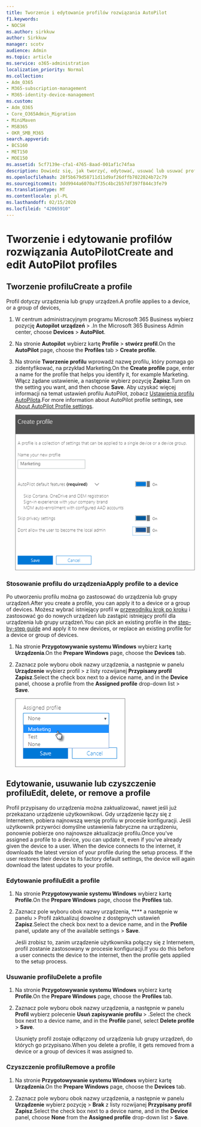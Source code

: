 ```yaml
---
title: Tworzenie i edytowanie profilów rozwiązania AutoPilot
f1.keywords:
- NOCSH
ms.author: sirkkuw
author: Sirkkuw
manager: scotv
audience: Admin
ms.topic: article
ms.service: o365-administration
localization_priority: Normal
ms.collection:
- Adm_O365
- M365-subscription-management
- M365-identity-device-management
ms.custom:
- Adm_O365
- Core_O365Admin_Migration
- MiniMaven
- MSB365
- OKR_SMB_M365
search.appverid:
- BCS160
- MET150
- MOE150
ms.assetid: 5cf7139e-cfa1-4765-8aad-001af1c74faa
description: Dowiedz się, jak tworzyć, edytować, usuwać lub usuwać profile programu AutoPilot.
ms.openlocfilehash: 28f5b679d58711d11d9af26dffb7022024b72c79
ms.sourcegitcommit: 3dd9944a6070a7f35c4bc2b57df397f844c3fe79
ms.translationtype: MT
ms.contentlocale: pl-PL
ms.lasthandoff: 02/15/2020
ms.locfileid: "42065910"
---
```

# <a name="create-and-edit-autopilot-profiles"></a><span data-ttu-id="038bf-103">Tworzenie i edytowanie profilów rozwiązania AutoPilot</span><span class="sxs-lookup"><span data-stu-id="038bf-103">Create and edit AutoPilot profiles</span></span>

## <a name="create-a-profile"></a><span data-ttu-id="038bf-104">Tworzenie profilu</span><span class="sxs-lookup"><span data-stu-id="038bf-104">Create a profile</span></span>

<span data-ttu-id="038bf-105">Profil dotyczy urządzenia lub grupy urządzeń.</span><span class="sxs-lookup"><span data-stu-id="038bf-105">A profile applies to a device, or a group of devices,</span></span>
  
1. <span data-ttu-id="038bf-106">W centrum administracyjnym programu Microsoft 365 Business wybierz pozycję **Autopilot** **urządzeń** \> .</span><span class="sxs-lookup"><span data-stu-id="038bf-106">In the Microsoft 365 Business Admin center, choose **Devices** \> **AutoPilot**.</span></span>
  
2. <span data-ttu-id="038bf-107">Na stronie **Autopilot** wybierz kartę **Profile** \> **stwórz profil**.</span><span class="sxs-lookup"><span data-stu-id="038bf-107">On the **AutoPilot** page, choose the **Profiles** tab \> **Create profile**.</span></span>
    
3. <span data-ttu-id="038bf-108">Na stronie **Tworzenie profilu** wprowadź nazwę profilu, który pomaga go zidentyfikować, na przykład Marketing.</span><span class="sxs-lookup"><span data-stu-id="038bf-108">On the **Create profile** page, enter a name for the profile that helps you identify it, for example Marketing.</span></span> <span data-ttu-id="038bf-109">Włącz żądane ustawienie, a następnie wybierz pozycję **Zapisz**.</span><span class="sxs-lookup"><span data-stu-id="038bf-109">Turn on the setting you want, and then choose **Save**.</span></span> <span data-ttu-id="038bf-110">Aby uzyskać więcej informacji na temat ustawień profilu AutoPilot, zobacz [Ustawienia profilu AutoPilota](autopilot-profile-settings.md).</span><span class="sxs-lookup"><span data-stu-id="038bf-110">For more information about AutoPilot profile settings, see [About AutoPilot Profile settings](autopilot-profile-settings.md).</span></span>
    
    ![Enter name and turn on settings in the Create profile panel.](../media/63b5a00d-6a5d-48d0-9557-e7531e80702a.png)
  
### <a name="apply-profile-to-a-device"></a><span data-ttu-id="038bf-112">Stosowanie profilu do urządzenia</span><span class="sxs-lookup"><span data-stu-id="038bf-112">Apply profile to a device</span></span>

<span data-ttu-id="038bf-113">Po utworzeniu profilu można go zastosować do urządzenia lub grupy urządzeń.</span><span class="sxs-lookup"><span data-stu-id="038bf-113">After you create a profile, you can apply it to a device or a group of devices.</span></span> <span data-ttu-id="038bf-114">Możesz wybrać istniejący profil w [przewodniku krok po kroku](add-autopilot-devices-and-profile.md) i zastosować go do nowych urządzeń lub zastąpić istniejący profil dla urządzenia lub grupy urządzeń.</span><span class="sxs-lookup"><span data-stu-id="038bf-114">You can pick an existing profile in the [step-by-step guide](add-autopilot-devices-and-profile.md) and apply it to new devices, or replace an existing profile for a device or group of devices.</span></span> 
  
1. <span data-ttu-id="038bf-115">Na stronie **Przygotowywanie systemu Windows** wybierz kartę **Urządzenia**.</span><span class="sxs-lookup"><span data-stu-id="038bf-115">On the **Prepare Windows** page, choose the **Devices** tab.</span></span> 
    
2. <span data-ttu-id="038bf-116">Zaznacz pole wyboru obok nazwy urządzenia, a następnie w panelu **Urządzenie** wybierz profil \> z listy rozwijanej **Przypisany profil** **Zapisz**.</span><span class="sxs-lookup"><span data-stu-id="038bf-116">Select the check box next to a device name, and in the **Device** panel, choose a profile from the **Assigned profile** drop-down list \> **Save**.</span></span>
    
    ![In the Device panel, select an Assigned profile to apply it.](../media/ed0ce33f-9241-4403-a5de-2dddffdc6fb9.png)
  
## <a name="edit-delete-or-remove-a-profile"></a><span data-ttu-id="038bf-118">Edytowanie, usuwanie lub czyszczenie profilu</span><span class="sxs-lookup"><span data-stu-id="038bf-118">Edit, delete, or remove a profile</span></span>

<span data-ttu-id="038bf-p103">Profil przypisany do urządzenia można zaktualizować, nawet jeśli już przekazano urządzenie użytkownikowi. Gdy urządzenie łączy się z Internetem, pobiera najnowszą wersję profilu w procesie konfiguracji. Jeśli użytkownik przywróci domyślne ustawienia fabryczne na urządzeniu, ponownie pobierze ono najnowsze aktualizacje profilu.</span><span class="sxs-lookup"><span data-stu-id="038bf-p103">Once you've assigned a profile to a device, you can update it, even if you've already given the device to a user. When the device connects to the internet, it downloads the latest version of your profile during the setup process. If the user restores their device to its factory default settings, the device will again download the latest updates to your profile.</span></span> 
  
### <a name="edit-a-profile"></a><span data-ttu-id="038bf-122">Edytowanie profilu</span><span class="sxs-lookup"><span data-stu-id="038bf-122">Edit a profile</span></span>

1. <span data-ttu-id="038bf-123">Na stronie **Przygotowywanie systemu Windows** wybierz kartę **Profile**.</span><span class="sxs-lookup"><span data-stu-id="038bf-123">On the **Prepare Windows** page, choose the **Profiles** tab.</span></span> 
    
2. <span data-ttu-id="038bf-124">Zaznacz pole wyboru obok nazwy urządzenia, \*\*\*\* a następnie w panelu \> Profil zaktualizuj dowolne z dostępnych ustawień **Zapisz**.</span><span class="sxs-lookup"><span data-stu-id="038bf-124">Select the check box next to a device name, and in the **Profile** panel, update any of the available settings \> **Save**.</span></span>
    
    <span data-ttu-id="038bf-125">Jeśli zrobisz to, zanim urządzenie użytkownika połączy się z Internetem, profil zostanie zastosowany w procesie konfiguracji.</span><span class="sxs-lookup"><span data-stu-id="038bf-125">If you do this before a user connects the device to the internet, then the profile gets applied to the setup process.</span></span>
    
### <a name="delete-a-profile"></a><span data-ttu-id="038bf-126">Usuwanie profilu</span><span class="sxs-lookup"><span data-stu-id="038bf-126">Delete a profile</span></span>

1. <span data-ttu-id="038bf-127">Na stronie **Przygotowywanie systemu Windows** wybierz kartę **Profile**.</span><span class="sxs-lookup"><span data-stu-id="038bf-127">On the **Prepare Windows** page, choose the **Profiles** tab.</span></span> 
    
2. <span data-ttu-id="038bf-128">Zaznacz pole wyboru obok nazwy urządzenia, a następnie w panelu **Profil** wybierz polecenie **Usuń zapisywanie** **profilu** \> .</span><span class="sxs-lookup"><span data-stu-id="038bf-128">Select the check box next to a device name, and in the **Profile** panel, select **Delete profile** \> **Save**.</span></span>
    
    <span data-ttu-id="038bf-129">Usunięty profil zostaje odłączony od urządzenia lub grupy urządzeń, do których go przypisano.</span><span class="sxs-lookup"><span data-stu-id="038bf-129">When you delete a profile, it gets removed from a device or a group of devices it was assigned to.</span></span>
    
### <a name="remove-a-profile"></a><span data-ttu-id="038bf-130">Czyszczenie profilu</span><span class="sxs-lookup"><span data-stu-id="038bf-130">Remove a profile</span></span>

1. <span data-ttu-id="038bf-131">Na stronie **Przygotowywanie systemu Windows** wybierz kartę **Urządzenia**.</span><span class="sxs-lookup"><span data-stu-id="038bf-131">On the **Prepare Windows** page, choose the **Devices** tab.</span></span> 
    
2. <span data-ttu-id="038bf-132">Zaznacz pole wyboru obok nazwy urządzenia, a następnie w panelu **Urządzenie** wybierz pozycję \> **Brak** z listy rozwijanej **Przypisany profil** **Zapisz**.</span><span class="sxs-lookup"><span data-stu-id="038bf-132">Select the check box next to a device name, and in the **Device** panel, choose **None** from the **Assigned profile** drop-down list \> **Save**.</span></span>
    
